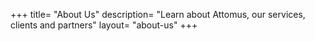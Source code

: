+++
title= "About Us"
description= "Learn about Attomus, our services, clients and partners"
layout= "about-us"
+++


